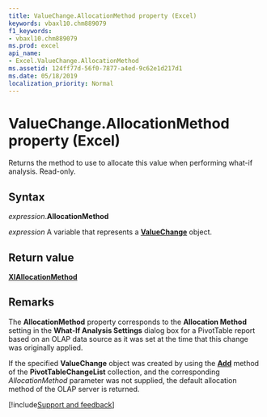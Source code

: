 ```yaml
---
title: ValueChange.AllocationMethod property (Excel)
keywords: vbaxl10.chm889079
f1_keywords:
- vbaxl10.chm889079
ms.prod: excel
api_name:
- Excel.ValueChange.AllocationMethod
ms.assetid: 124ff77d-56f0-7877-a4ed-9c62e1d217d1
ms.date: 05/18/2019
localization_priority: Normal
---
```



# ValueChange.AllocationMethod property (Excel)

Returns the method to use to allocate this value when performing what-if analysis. Read-only.


## Syntax

_expression_.**AllocationMethod**

_expression_ A variable that represents a **[ValueChange](Excel.ValueChange.md)** object.


## Return value

**[XlAllocationMethod](Excel.XlAllocationMethod.md)**


## Remarks

The **AllocationMethod** property corresponds to the **Allocation Method** setting in the **What-If Analysis Settings** dialog box for a PivotTable report based on an OLAP data source as it was set at the time that this change was originally applied. 

If the specified **ValueChange** object was created by using the **[Add](Excel.PivotTableChangeList.Add.md)** method of the **PivotTableChangeList** collection, and the corresponding _AllocationMethod_ parameter was not supplied, the default allocation method of the OLAP server is returned.




[!include[Support and feedback](~/includes/feedback-boilerplate.md)]